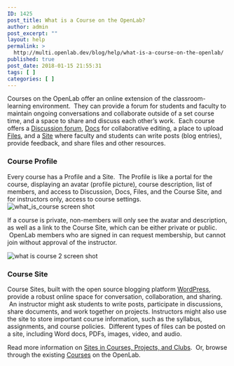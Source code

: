 ```yaml
---
ID: 1425
post_title: What is a Course on the OpenLab?
author: admin
post_excerpt: ""
layout: help
permalink: >
  http://multi.openlab.dev/blog/help/what-is-a-course-on-the-openlab/
published: true
post_date: 2018-01-15 21:55:31
tags: [ ]
categories: [ ]
---
```

Courses on the OpenLab offer an online extension of the classroom-learning environment.  They can provide a forum for students and faculty to maintain ongoing conversations and collaborate outside of a set course time, and a space to share and discuss each other’s work.  Each course offers a <a title="Using “Discussion” forums" href="https://openlab.citytech.cuny.edu/blog/help/discussion-forums/">Discussion forum</a>, <a title="Using “Docs”" href="https://openlab.citytech.cuny.edu/blog/help/using-docs/">Docs</a> for collaborative editing, a place to upload <a title="Using “Files”" href="https://openlab.citytech.cuny.edu/blog/help/using-files/">Files</a>, and a <a title="Who can build a Site?" href="https://openlab.citytech.cuny.edu/blog/help/who-can-build-a-site/">Site</a> where faculty and students can write posts (blog entries), provide feedback, and share files and other resources.
<h3><strong>Course Profile</strong></h3>
Every course has a Profile and a Site.  The Profile is like a portal for the course, displaying an avatar (profile picture), course description, list of members, and access to Discussion, Docs, Files, and the Course Site, and for instructors only, access to course settings.

<img class="alignnone wp-image-36175 size-full" src="https://openlab.citytech.cuny.edu/wp-content/uploads/2012/08/what_is_course_1_v2.png" sizes="(max-width: 1200px) 100vw, 1200px" srcset="https://openlab.citytech.cuny.edu/wp-content/uploads/2012/08/what_is_course_1_v2.png 1200w, https://openlab.citytech.cuny.edu/wp-content/uploads/2012/08/what_is_course_1_v2-300x158.png 300w, https://openlab.citytech.cuny.edu/wp-content/uploads/2012/08/what_is_course_1_v2-1024x539.png 1024w, https://openlab.citytech.cuny.edu/wp-content/uploads/2012/08/what_is_course_1_v2-32x17.png 32w" alt="what_is_course screen shot" />

If a course is private, non-members will only see the avatar and description, as well as a link to the Course Site, which can be either private or public.  OpenLab members who are signed in can request membership, but cannot join without approval of the instructor.

<img class="alignnone wp-image-36177 size-full" src="https://openlab.citytech.cuny.edu/wp-content/uploads/2012/08/what_is_course_2_v2.png" sizes="(max-width: 1200px) 100vw, 1200px" srcset="https://openlab.citytech.cuny.edu/wp-content/uploads/2012/08/what_is_course_2_v2.png 1200w, https://openlab.citytech.cuny.edu/wp-content/uploads/2012/08/what_is_course_2_v2-300x134.png 300w, https://openlab.citytech.cuny.edu/wp-content/uploads/2012/08/what_is_course_2_v2-1024x456.png 1024w, https://openlab.citytech.cuny.edu/wp-content/uploads/2012/08/what_is_course_2_v2-32x14.png 32w" alt="what is course 2 screen shot" />
<h3><strong>Course Site</strong></h3>
Course Sites, built with the open source blogging platform <a href="http://wordpress.org/" target="_blank" rel="noopener">WordPress</a>, provide a robust online space for conversation, collaboration, and sharing.  An instructor might ask students to write posts, participate in discussions, share documents, and work together on projects. Instructors might also use the site to store important course information, such as the syllabus, assignments, and course policies.  Different types of files can be posted on a site, including Word docs, PDFs, images, video, and audio.

Read more information on <a href="https://openlab.citytech.cuny.edu/blog/help/help-category/sites-on-the-openlab/">Sites in Courses, Projects, and Clubs</a>.  Or, browse through the existing <a href="https://openlab.citytech.cuny.edu/courses/">Courses</a> on the OpenLab.